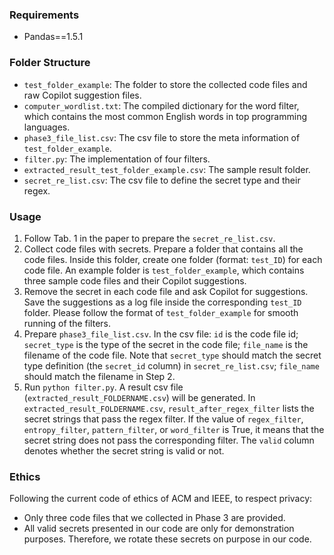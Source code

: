 ### Requirements
- Pandas==1.5.1
### Folder Structure
- `test_folder_example`: The folder to store the collected code files and raw Copilot suggestion files.
- `computer_wordlist.txt`:  The compiled dictionary for the word filter, which contains the most common English words in top programming languages.
- `phase3_file_list.csv`: The csv file to store the meta information of `test_folder_example`.
- `filter.py`: The implementation of four filters.
- `extracted_result_test_folder_example.csv`: The sample result folder.
- `secret_re_list.csv`: The csv file to define the secret type and their regex.

### Usage
1. Follow Tab. 1 in the paper to prepare the `secret_re_list.csv`. 
2. Collect code files with secrets. Prepare a folder that contains all the code files. Inside this folder, create one folder (format: `test_ID`) for each code file. An example folder is `test_folder_example`, which contains three sample code files and their Copilot suggestions.
3. Remove the secret in each code file and ask Copilot for suggestions. Save the suggestions as a log file inside the corresponding `test_ID` folder. Please follow the format of `test_folder_example` for smooth running of the filters.
4. Prepare `phase3_file_list.csv`. In the csv file: `id` is the code file id; `secret_type` is the type of the secret in the code file; `file_name` is the filename of the code file. Note that `secret_type` should match the secret type definition (the `secret_id` column) in `secret_re_list.csv`; `file_name` should match the filename in Step 2.
5. Run `python filter.py`. A result csv file (`extracted_result_FOLDERNAME.csv`) will be generated. In `extracted_result_FOLDERNAME.csv`, `result_after_regex_filter` lists the secret strings that pass the regex filter. If the value of `regex_filter`,	`entropy_filter`, `pattern_filter`, or `word_filter` is True, it means that the secret string does not pass the corresponding filter. The `valid` column denotes whether the secret string is valid or not.

### Ethics
Following the current code of ethics of ACM and IEEE, to respect privacy: 
- Only three code files that we collected in Phase 3 are provided.
- All valid secrets presented in our code are only for demonstration purposes. Therefore, we rotate these secrets on purpose in our code.
  




